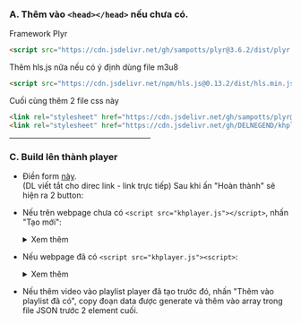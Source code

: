 ### A. Thêm vào ```<head></head>``` nếu chưa có.

Framework Plyr
```html
<script src="https://cdn.jsdelivr.net/gh/sampotts/plyr@3.6.2/dist/plyr.min.js"></script> 
```
 Thêm hls.js nữa nếu có ý định dùng file m3u8
 ```html
 <script src="https://cdn.jsdelivr.net/npm/hls.js@0.13.2/dist/hls.min.js"></script>
 ```
 Cuối cùng thêm 2 file css này
 ```html
 <link rel="stylesheet" href="https://cdn.jsdelivr.net/gh/sampotts/plyr@3.6.2/dist/plyr.css">
 <link rel="stylesheet" href="https://cdn.jsdelivr.net/gh/DELNEGEND/khplayer@5.3/dist/khplayer.min.css">
 ```

<hr width='50%'>

### C. Build lên thành player
  - Điền form [này](https://khplayer.delnegend.com/others/genScreen).<br> (DL viết tắt cho direc link - link trực tiếp)
  Sau khi ấn "Hoàn thành" sẽ hiện ra 2 button:
  - Nếu trên webpage chưa có `<script src="khplayer.js"></script>`, nhấn "Tạo mới":
    
    <details>
      <summary>Xem thêm</summary>

      - Nhấn "Tải file JSON", upload lên cloud có direct link ([đọc phần này](#tips))
      - Nhấn "Sao chép container", dán vào vị trí muốn đặt playlist player trên webpage (dùng id khác nhớ edit phần tử cuối trong file JSON vừa tải).
      - Tiếp đến thêm `<script>` này vào webpage, chỗ nào cũng được:
        ```html
        <script defer src="https://cdn.jsdelivr.net/gh/DELNEGEND/khplayer@5.3/dist/khplayer.min.js" jsonPath='<array (các) đường dẫn đến file JSON>'></script>
        ```
      - Phần "array các đường dẫn đến fle JSON" dán link trực tiếp file .json

          ```javascript
          jsonPath='["//example.com/KHP_123456.json"]'
          // Ngoài cùng là ngoặc đơn, bọc quanh các phần tử là ngoặc kép
        ```
      
    </details>

  - Nếu webpage đã có `<script src="khplayer.js"><script>`:
    <details>
      <summary>Xem thêm</summary>

      - Cũng nhấn "Tạo mới" Làm bước 1 và 2 như trên.
      - Thêm đường dẫn tới file JSON mới này vào array jsonPath nằm trong thẻ ```<script>``` trên ví dụ:

          ```javascript
          jsonPath='["//example.com/KHP_123456.json","//example.com/KHP_654321.json"]'
          ```

    </details>

  - Nếu thêm video vào playlist player đã tạo trước đó, nhấn "Thêm vào playlist đã có", copy đoạn data được generate và thêm vào array trong file JSON trước 2 element cuối.